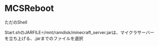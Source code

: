 # MCSReboot
ただのShell

Start.shのJARFILE=/mnt/ramdisk/minecraft_server.jarは、マイクラサーバーを立ち上げる、.jarまでのファイルを選択
